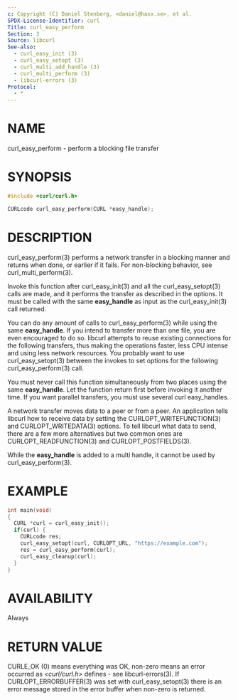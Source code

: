 ```yaml
---
c: Copyright (C) Daniel Stenberg, <daniel@haxx.se>, et al.
SPDX-License-Identifier: curl
Title: curl_easy_perform
Section: 3
Source: libcurl
See-also:
  - curl_easy_init (3)
  - curl_easy_setopt (3)
  - curl_multi_add_handle (3)
  - curl_multi_perform (3)
  - libcurl-errors (3)
Protocol:
  - *
---
```


# NAME

curl_easy_perform - perform a blocking file transfer

# SYNOPSIS

~~~c
#include <curl/curl.h>

CURLcode curl_easy_perform(CURL *easy_handle);
~~~

# DESCRIPTION

curl_easy_perform(3) performs a network transfer in a blocking manner and
returns when done, or earlier if it fails. For non-blocking behavior, see
curl_multi_perform(3).

Invoke this function after curl_easy_init(3) and all the curl_easy_setopt(3)
calls are made, and it performs the transfer as described in the options. It
must be called with the same **easy_handle** as input as the curl_easy_init(3)
call returned.

You can do any amount of calls to curl_easy_perform(3) while using the same
**easy_handle**. If you intend to transfer more than one file, you are even
encouraged to do so. libcurl attempts to reuse existing connections for the
following transfers, thus making the operations faster, less CPU intense and
using less network resources. You probably want to use curl_easy_setopt(3)
between the invokes to set options for the following curl_easy_perform(3)
call.

You must never call this function simultaneously from two places using the
same **easy_handle**. Let the function return first before invoking it another
time. If you want parallel transfers, you must use several curl easy_handles.

A network transfer moves data to a peer or from a peer. An application tells
libcurl how to receive data by setting the CURLOPT_WRITEFUNCTION(3) and
CURLOPT_WRITEDATA(3) options. To tell libcurl what data to send, there are a
few more alternatives but two common ones are CURLOPT_READFUNCTION(3) and
CURLOPT_POSTFIELDS(3).

While the **easy_handle** is added to a multi handle, it cannot be used by
curl_easy_perform(3).

# EXAMPLE

~~~c
int main(void)
{
  CURL *curl = curl_easy_init();
  if(curl) {
    CURLcode res;
    curl_easy_setopt(curl, CURLOPT_URL, "https://example.com");
    res = curl_easy_perform(curl);
    curl_easy_cleanup(curl);
  }
}
~~~

# AVAILABILITY

Always

# RETURN VALUE

CURLE_OK (0) means everything was OK, non-zero means an error occurred as
*\<curl/curl.h\>* defines - see libcurl-errors(3). If CURLOPT_ERRORBUFFER(3)
was set with curl_easy_setopt(3) there is an error message stored in the error
buffer when non-zero is returned.
